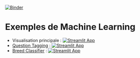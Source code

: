 [![Binder](https://mybinder.org/badge_logo.svg)](https://mybinder.org/v2/gh/mGolos/Machine-Learning-Examples/master)
# Exemples de Machine Learning
* Visualisation principale : [![Streamlit App](https://static.streamlit.io/badges/streamlit_badge_black_white.svg)](https://share.streamlit.io/mGolos/Machine-Learning-Examples/master/main.py)
* [Question Tagging](https://github.com/mGolos/Machine-Learning-Examples/tree/master/examples/question_tagging) : [![Streamlit App](https://static.streamlit.io/badges/streamlit_badge_black_white.svg)](https://share.streamlit.io/mgolos/machine-learning-examples/main.py?p=question-tagging)
* [Breed Classifier](https://github.com/mGolos/Machine-Learning-Examples/tree/master/examples/breed_classifier) : [![Streamlit App](https://static.streamlit.io/badges/streamlit_badge_black_white.svg)](https://share.streamlit.io/mgolos/machine-learning-examples/main.py?p=breed-classifier)
